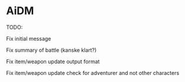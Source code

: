 # AiDM

TODO: 

Fix initial message

Fix summary of battle (kanske klart?)

Fix item/weapon update output format

Fix item/weapon update check for adventurer and not other characters

